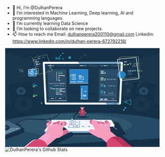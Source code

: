 - 👋 Hi, I’m @DulhanPerera
- 👀 I’m interested in Machine Learning, Deep learning, AI and programming languages.
- 🌱 I’m currently learning Data Science
- 💞️ I’m looking to collaborate on new projects.
- 📫 How to reach me Email: dulhanperera200110@gmail.com
                      Linkedin: https://www.linkedin.com/in/dulhan-perera-672792218/
                      
<p><img align="left"alt="gif" src="https://github.com/DulhanPerera/GitStats/blob/main/booting-up-developer-economy-how-tech-startups-are-helping-coders-build-and-test-software-faster.gif" width="500" height="320"/></p>
                      
<img align="mid" alt="DulhanPerera's Github Stats" src="https://github-readme-stats.vercel.app/api?username=DulhanPerera&show_icons=true&hide_border=true" />

<!---
DulhanPerera/DulhanPerera is a ✨ special ✨ repository because its `README.md` (this file) appears on your GitHub profile.
You can click the Preview link to take a look at your changes.
--->
